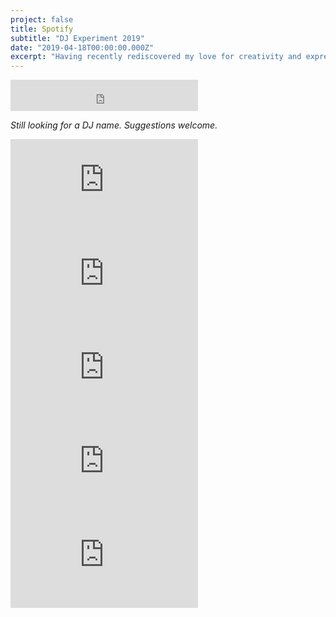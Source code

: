 ```yaml
---
project: false
title: Spotify
subtitle: "DJ Experiment 2019"
date: "2019-04-18T00:00:00.000Z"
excerpt: "Having recently rediscovered my love for creativity and expression through music, I've taken up an interest in DJing. I've been enjoying finding new music and putting together playlists for events I've hosted."
---
```


<iframe src="https://open.spotify.com/follow/1/?uri=spotify:user:1249418396&size=detail&theme=light" width="300" height="50" scrolling="no" frameborder="0" style="border:none; " allowtransparency="true"></iframe>  

*Still looking for a DJ name. Suggestions welcome.*

<iframe src="https://open.spotify.com/embed/user/1249418396/playlist/26PGZ3ZRHEjrafOvmvffqz" width="300" height="150" frameborder="0" allowtransparency="true" allow="encrypted-media"></iframe>

<iframe src="https://open.spotify.com/embed/user/1249418396/playlist/383HOS3Wx9V2DtulPN15IJ" width="300" height="150" frameborder="0" allowtransparency="true" allow="encrypted-media"></iframe>

<iframe src="https://open.spotify.com/embed/user/1249418396/playlist/7CUcG6qRfKkAywr4MWIoBK" width="300" height="150" frameborder="0" allowtransparency="true" allow="encrypted-media"></iframe>

<iframe src="https://open.spotify.com/embed/user/1249418396/playlist/1JUrLoCxdQeb0dd8zdBmLD" width="300" height="150" frameborder="0" allowtransparency="true" allow="encrypted-media"></iframe>

<iframe src="https://open.spotify.com/embed/user/1249418396/playlist/14vtOFSOhHcbWVWAdN9IWS" width="300" height="150" frameborder="0" allowtransparency="true" allow="encrypted-media"></iframe>